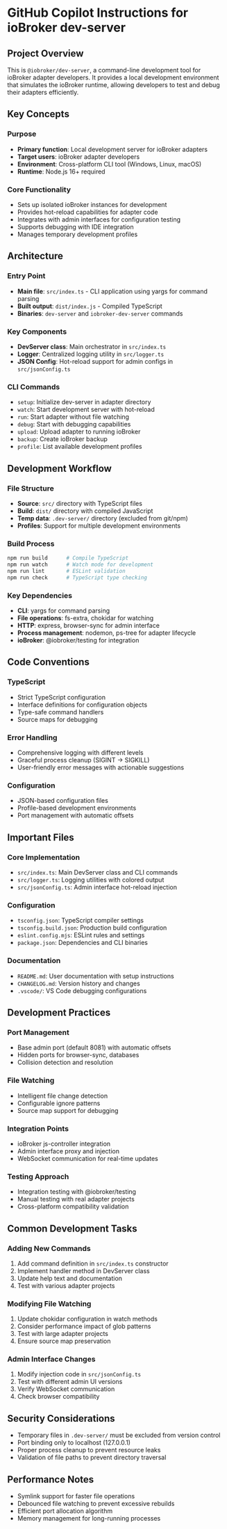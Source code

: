 # GitHub Copilot Instructions for ioBroker dev-server

## Project Overview

This is `@iobroker/dev-server`, a command-line development tool for ioBroker adapter developers. It provides a local development environment that simulates the ioBroker runtime, allowing developers to test and debug their adapters efficiently.

## Key Concepts

### Purpose
- **Primary function**: Local development server for ioBroker adapters
- **Target users**: ioBroker adapter developers
- **Environment**: Cross-platform CLI tool (Windows, Linux, macOS)
- **Runtime**: Node.js 16+ required

### Core Functionality
- Sets up isolated ioBroker instances for development
- Provides hot-reload capabilities for adapter code
- Integrates with admin interfaces for configuration testing
- Supports debugging with IDE integration
- Manages temporary development profiles

## Architecture

### Entry Point
- **Main file**: `src/index.ts` - CLI application using yargs for command parsing
- **Built output**: `dist/index.js` - Compiled TypeScript
- **Binaries**: `dev-server` and `iobroker-dev-server` commands

### Key Components
- **DevServer class**: Main orchestrator in `src/index.ts`
- **Logger**: Centralized logging utility in `src/logger.ts`
- **JSON Config**: Hot-reload support for admin configs in `src/jsonConfig.ts`

### CLI Commands
- `setup`: Initialize dev-server in adapter directory
- `watch`: Start development server with hot-reload
- `run`: Start adapter without file watching
- `debug`: Start with debugging capabilities
- `upload`: Upload adapter to running ioBroker
- `backup`: Create ioBroker backup
- `profile`: List available development profiles

## Development Workflow

### File Structure
- **Source**: `src/` directory with TypeScript files
- **Build**: `dist/` directory with compiled JavaScript
- **Temp data**: `.dev-server/` directory (excluded from git/npm)
- **Profiles**: Support for multiple development environments

### Build Process
```bash
npm run build      # Compile TypeScript
npm run watch      # Watch mode for development
npm run lint       # ESLint validation
npm run check      # TypeScript type checking
```

### Key Dependencies
- **CLI**: yargs for command parsing
- **File operations**: fs-extra, chokidar for watching
- **HTTP**: express, browser-sync for admin interface
- **Process management**: nodemon, ps-tree for adapter lifecycle
- **ioBroker**: @iobroker/testing for integration

## Code Conventions

### TypeScript
- Strict TypeScript configuration
- Interface definitions for configuration objects
- Type-safe command handlers
- Source maps for debugging

### Error Handling
- Comprehensive logging with different levels
- Graceful process cleanup (SIGINT → SIGKILL)
- User-friendly error messages with actionable suggestions

### Configuration
- JSON-based configuration files
- Profile-based development environments
- Port management with automatic offsets

## Important Files

### Core Implementation
- `src/index.ts`: Main DevServer class and CLI commands
- `src/logger.ts`: Logging utilities with colored output
- `src/jsonConfig.ts`: Admin interface hot-reload injection

### Configuration
- `tsconfig.json`: TypeScript compiler settings
- `tsconfig.build.json`: Production build configuration
- `eslint.config.mjs`: ESLint rules and settings
- `package.json`: Dependencies and CLI binaries

### Documentation
- `README.md`: User documentation with setup instructions
- `CHANGELOG.md`: Version history and changes
- `.vscode/`: VS Code debugging configurations

## Development Practices

### Port Management
- Base admin port (default 8081) with automatic offsets
- Hidden ports for browser-sync, databases
- Collision detection and resolution

### File Watching
- Intelligent file change detection
- Configurable ignore patterns
- Source map support for debugging

### Integration Points
- ioBroker js-controller integration
- Admin interface proxy and injection
- WebSocket communication for real-time updates

### Testing Approach
- Integration testing with @iobroker/testing
- Manual testing with real adapter projects
- Cross-platform compatibility validation

## Common Development Tasks

### Adding New Commands
1. Add command definition in `src/index.ts` constructor
2. Implement handler method in DevServer class
3. Update help text and documentation
4. Test with various adapter projects

### Modifying File Watching
1. Update chokidar configuration in watch methods
2. Consider performance impact of glob patterns
3. Test with large adapter projects
4. Ensure source map preservation

### Admin Interface Changes
1. Modify injection code in `src/jsonConfig.ts`
2. Test with different admin UI versions
3. Verify WebSocket communication
4. Check browser compatibility

## Security Considerations
- Temporary files in `.dev-server/` must be excluded from version control
- Port binding only to localhost (127.0.0.1)
- Proper process cleanup to prevent resource leaks
- Validation of file paths to prevent directory traversal

## Performance Notes
- Symlink support for faster file operations
- Debounced file watching to prevent excessive rebuilds
- Efficient port allocation algorithm
- Memory management for long-running processes